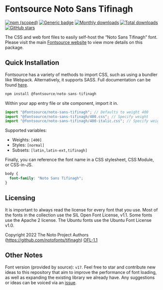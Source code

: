 # Fontsource Noto Sans Tifinagh

[![npm (scoped)](https://img.shields.io/npm/v/@fontsource/noto-sans-tifinagh?color=brightgreen)](https://www.npmjs.com/package/@fontsource/noto-sans-tifinagh) [![Generic badge](https://img.shields.io/badge/fontsource-passing-brightgreen)](https://github.com/fontsource/fontsource) [![Monthly downloads](https://badgen.net/npm/dm/@fontsource/noto-sans-tifinagh)](https://github.com/fontsource/fontsource) [![Total downloads](https://badgen.net/npm/dt/@fontsource/noto-sans-tifinagh)](https://github.com/fontsource/fontsource) [![GitHub stars](https://img.shields.io/github/stars/fontsource/fontsource.svg?style=social&label=Star)](https://github.com/fontsource/fontsource/stargazers)

The CSS and web font files to easily self-host the “Noto Sans Tifinagh” font. Please visit the main [Fontsource website](https://fontsource.org/fonts/noto-sans-tifinagh) to view more details on this package.

## Quick Installation

Fontsource has a variety of methods to import CSS, such as using a bundler like Webpack. Alternatively, it supports SASS. Full documentation can be found [here](https://fontsource.org/docs/getting-started/introduction).

```javascript
npm install @fontsource/noto-sans-tifinagh
```

Within your app entry file or site component, import it in.

```javascript
import "@fontsource/noto-sans-tifinagh"; // Defaults to weight 400
import "@fontsource/noto-sans-tifinagh/400.css"; // Specify weight
import "@fontsource/noto-sans-tifinagh/400-italic.css"; // Specify weight and style

```

Supported variables:
- Weights: `[400]`
- Styles: `[normal]`
- Subsets: `[latin,latin-ext,tifinagh]`

Finally, you can reference the font name in a CSS stylesheet, CSS Module, or CSS-in-JS.

```css
body {
  font-family: "Noto Sans Tifinagh";
}
```

## Licensing
It is important to always read the license for every font that you use.
Most of the fonts in the collection use the SIL Open Font License, v1.1. Some fonts use the Apache 2 license. The Ubuntu fonts use the Ubuntu Font License v1.0.

Copyright 2022 The Noto Project Authors (https://github.com/notofonts/tifinagh)
[OFL-1.1](http://scripts.sil.org/OFL)

## Other Notes
Font version (provided by source): `v17`.
Feel free to star and contribute new ideas to this repository that aim to improve the performance of font loading, as well as expanding the existing library we already have. Any suggestions or ideas can be voiced via an [issue](https://github.com/fontsource/fontsource/issues).